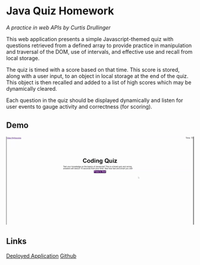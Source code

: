 # Java Quiz Homework
*A practice in web APIs by Curtis Drullinger*

This web application presents a simple Javascript-themed quiz with questions retrieved from a defined array to provide practice in manipulation and traversal of the DOM, use of intervals, and effective use and recall from local storage.

The quiz is timed with a score based on that time.  This score is stored, along with a user input, to an object in local storage at the end of the quiz.  This object is then recalled and added to a list of high scores which may be dynamically cleared.

Each question in the quiz should be displayed dynamically and listen for user events to gauge activity and correctness (for scoring).

## Demo
![a gif image of the deployed application wherein the user clicks through all questions, submits their intials and score, clears their score, then navigates back to the beginning](assets/javaquizgif.gif)

## Links
[Deployed Application](https://curtisaurus.github.io/javaquiz/)
[Github](https://github.com/Curtisaurus/javaquiz)